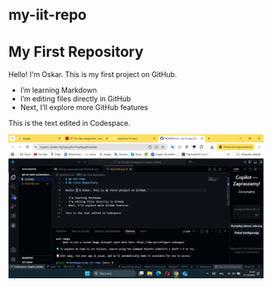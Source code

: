 # my-iit-repo
# My First Repository

Hello! I'm Oskar. This is my first project on GitHub.

- I’m learning Markdown
- I’m editing files directly in GitHub 
- Next, I’ll explore more GitHub features

This is the text edited in Codespace.

![Alt text](./Zrzut%20ekranu%202025-10-17%20122418.png)